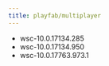 ```yaml
---
title: playfab/multiplayer
---
```

- wsc-10.0.17134.285
- wsc-10.0.17134.950
- wsc-10.0.17763.973.1
